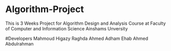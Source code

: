 # Algorithm-Project

This is 3 Weeks Project for Algorithm Design and Analysis Course at Faculty of Computer and Information Science Ainshams Unversity

#Developers 
Mahmoud Higazy
Raghda Ahmed 
Adham Ehab 
Ahmed Abdulrahman 
